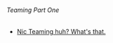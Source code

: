 ###### Teaming Part One
* [Nic Teaming huh? What's that.](https://github.com/boonchu/opslab/blob/master/daily_linux/Case6.md)
